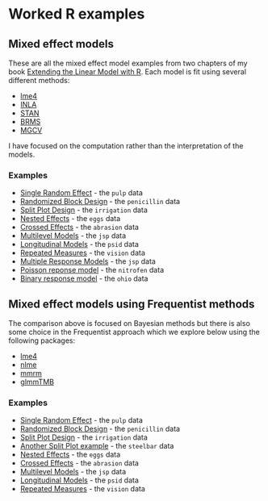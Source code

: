 # Worked R examples

## Mixed effect models

These are all the mixed effect model examples from two chapters of my book
[Extending the Linear Model with R](https://julianfaraway.github.io/faraway/ELM/).
Each model is fit using several different methods:

- [lme4](https://github.com/lme4/lme4)
- [INLA](https://www.r-inla.org/)
- [STAN](https://mc-stan.org/)
- [BRMS](https://paul-buerkner.github.io/brms/)
- [MGCV](https://www.maths.ed.ac.uk/~swood34/mgcv/)

I have focused on the computation rather than the interpretation
of the models.

### Examples

- [Single Random Effect](mixed/pulp.md) - the `pulp` data
- [Randomized Block Design](mixed/penicillin.md) - the `penicillin` data
- [Split Plot Design](mixed/irrigation.md) - the `irrigation` data
- [Nested Effects](mixed/eggs.md) - the `eggs` data
- [Crossed Effects](mixed/abrasion.md) - the `abrasion` data
- [Multilevel Models](mixed/jspmultilevel.md) - the `jsp` data
- [Longitudinal Models](mixed/longitudinal.md) - the `psid` data
- [Repeated Measures](mixed/vision.md) - the `vision` data
- [Multiple Response Models](mixed/jspmultiple.md) - the `jsp` data
- [Poisson reponse model](mixed/nitrofen.md) - the `nitrofen` data
- [Binary response model](mixed/ohio.md) - the `ohio` data

## Mixed effect models using Frequentist methods

The comparison above is focused on Bayesian methods but
there is also some choice in the Frequentist approach which
we explore below using the following packages:


- [lme4](https://github.com/lme4/lme4)
- [nlme](https://cran.r-project.org/web/packages/nlme/index.html)
- [mmrm](https://openpharma.github.io/mmrm/latest-tag/)
- [glmmTMB](https://glmmtmb.github.io/glmmTMB/)

### Examples

- [Single Random Effect](mixed/pulpfreq.md) - the `pulp` data
- [Randomized Block Design](mixed/penifreq.md) - the `penicillin` data
- [Split Plot Design](mixed/irrifreq.md) - the `irrigation` data
- [Another Split Plot example](mixed/steelfreq.md) - the `steelbar` data
- [Nested Effects](mixed/eggsfreq.md) - the `eggs` data
- [Crossed Effects](mixed/abrafreq.md) - the `abrasion` data
- [Multilevel Models](mixed/jspmlevelfreq.md) - the `jsp` data
- [Longitudinal Models](mixed/longitfreq.md) - the `psid` data
- [Repeated Measures](mixed/visionfreq.md) - the `vision` data